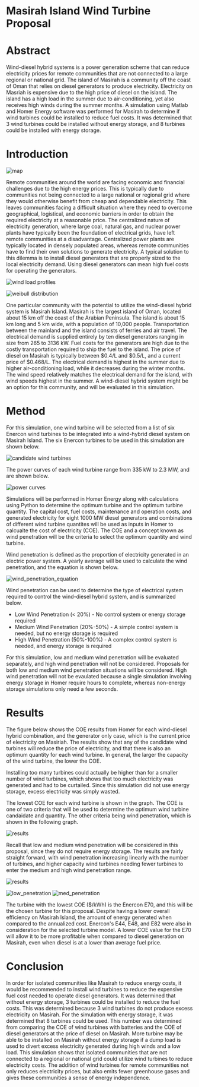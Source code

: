 # Masirah Island Wind Turbine Proposal

# Abstract

Wind-diesel hybrid systems is a power generation scheme that can reduce electricity prices for remote communities that are not connected to a large regional or national grid.  The island of Masirah is a community off the coast of Oman that relies on diesel generators to produce electricity.  Electricity on Masriah is expensive due to the high price of diesel on the island.  The island has a high load in the summer due to air-conditioning, yet also receives high winds during the summer months.  A simulation using Matlab and Homer Energy software was performed for Masirah to determine if wind turbines could be installed to reduce fuel costs.  It was determined that 3 wind turbines could be installed without energy storage, and 8 turbines could be installed with energy storage.  

# Introduction

![map](/png/Figure_7.png)

Remote communities around the world are facing economic and financial challenges due to the high energy prices.  This is typically due to communities not being connected to a large national or regional grid where they would otherwise benefit from cheap and dependable electricity.  This leaves communities facing a difficult situation where they need to overcome geographical, logistical, and economic barriers in order to obtain the required electricity at a reasonable price.  The centralized nature of electricity generation, where large coal, natural gas, and nuclear power plants have typically been the foundation of electrical grids, have left remote communities at a disadvantage.  Centralized power plants are typically located in densely populated areas, whereas remote communities have to find their own solutions to generate electricity.  A typical solution to this dilemma is to install diesel generators that are properly sized to the local electricity demand.  Using diesel generators can mean high fuel costs for operating the generators.  

![wind load profiles](/png/Figure_1.png)

![weibull distribution](/png/Figure_2.png)

One particular community with the potential to utilize the wind-diesel hybrid system is Masirah Island.  Masirah is the largest island of Oman, located about 15 km off the coast of the Arabian Peninsula.  The island is about 15 km long and 5 km wide, with a population of 10,000 people.  Transportation between the mainland and the island consists of ferries and air travel.  The electrical demand is supplied entirely by ten diesel generators ranging in size from 265 to 3136 kW.  Fuel costs for the generators are high due to the costly transportation required to ship the fuel to the island.  The price of diesel on Masirah is typically between $0.4/L and $0.5/L, and a current price of $0.468/L. The electrical demand is highest in the summer due to higher air-conditioning load, while it decreases during the winter months.  The wind speed relatively matches the electrical demand for the island, with wind speeds highest in the summer.  A wind-diesel hybrid system might be an option for this community, and will be evaluated in this simulation.

# Method

For this simulation, one wind turbine will be selected from a list of six Enercon wind turbines to be integrated into a wind-hybrid diesel system on Masirah Island.  The six Enercon turbines to be used in this simulation are shown below.

![candidate wind turbines](/png/Figure_9.png)

The power curves of each wind turbine range from 335 kW to 2.3 MW, and are shown below.

![power curves](/png/Figure_16.png)

Simulations will be performed in Homer Energy along with calculations using Python to determine the optimum turbine and the optimum turbine quantity.  The capital cost, fuel costs, maintenance and operation costs, and generated electricity for eight 1000 MW diesel generators and combinations of different wind turbine quantites will be used as inputs in Homer to calcualte the cost of electricity (COE).  The COE and a concept known as wind penetration will be the criteria to select the optimum quantity and wind turbine.

Wind penetration is defined as the proportion of electricity generated in an electric power system.  A yearly average will be used to calculate the wind penetration, and the equation is shown below.

![wind_penetration_equation](/png/Figure_21.png)

Wind penetration can be used to determine the type of electrical system required to control the wind-diesel hybrid system, and is summarized below.

* Low Wind Penetration (< 20%) - No control system or energy storage required
* Medium Wind Penetration (20%-50%) - A simple control system is needed, but no energy storage is required
* High Wind Penetration (50%-100%) - A complex control system is needed, and energy storage is required

For this simulation, low and medium wind penetration will be evaluated separately, and high wind penetration will not be considered.  Proposals for both low and medium wind penetration situations will be considered.  High wind penetration will not be evaulated because a single simulation involving energy storage in Homer require hours to complete, whereas non-energy storage simulations only need a few seconds.

# Results

The figure below shows the COE results from Homer for each wind-diesel hybrid combination, and the generator only case, which is the current price of electricity on Masiriah.  The results show that any of the candidate wind turbines will reduce the price of electricity, and that there is also an optimum quantity for each wind turbine.  In general, the larger the capacity of the wind turbine, the lower the COE.  

Installing too many turbines could actually be higher than for a smaller number of wind turbines, which shows that too much electricity was generated and had to be curtailed.  Since this simulation did not use energy storage, excess electricity was simply wasted.

The lowest COE for each wind turbine is shown in the graph.  The COE is one of two criteria that will be used to determine the optimum wind turbine candaidate and quantity.  The other criteria being wind penetration, which is shown in the following graph.

![results](/png/Figure_17.png)

Recall that low and medium wind penetration will be considered in this proposal, since they do not require energy storage.  The results are fairly straight forward, with wind penetration increasing linearly with the number of turbines, and higher capacity wind turbines needing fewer turbines to enter the medium and high wind penetration range.  

![results](/png/Figure_18.png)



![low_penetration](/png/Figure_19.png)
![med_penetration](/png/Figure_20.png)

The turbine with the lowest COE ($/kWh) is the Enercon E70, and this will be the chosen turbine for this proposal.  Despite having a lower overall efficiency on Masirah Island, the amount of energy generated when compared to the annualized cost.  Enercon's E44, E48, and E82 were also in consideration for the selected turbine model.  A lower COE value for the E70 will allow it to be more profitable when compared to diesel generation on Masirah, even when diesel is at a lower than average fuel price.

# Conclusion

In order for isolated communities like Masirah to reduce energy costs, it would be recommended to install wind turbines to reduce the expensive fuel cost needed to operate diesel generators.  It was determined that without energy storage, 3 turbines could be installed to reduce the fuel costs.  This was determined because 3 wind turbines do not produce excess electricity on Masirah.  For the simulation with energy storage, it was determined that 8 turbines could be used.  This number was determined from comparing the COE of wind turbines with batteries and the COE of diesel generators at the price of diesel on Masirah.  More turbine may be able to be installed on Masirah without energy storage if a dump load is used to divert excess electricity generated during high winds and a low load.  This simulation shows that isolated communities that are not connected to a regional or national grid could utilize wind turbines to reduce electricity costs.  The addition of wind turbines for remote communities not only reduces electricity prices, but also emits fewer greenhouse gases and gives these communities a sense of energy independence.  

